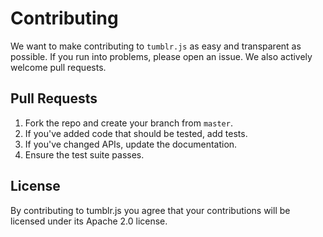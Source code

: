 # Contributing

We want to make contributing to `tumblr.js` as easy and transparent as possible. If you run into
problems, please open an issue. We also actively welcome pull requests.

## Pull Requests

1. Fork the repo and create your branch from `master`.
2. If you've added code that should be tested, add tests.
3. If you've changed APIs, update the documentation.
4. Ensure the test suite passes.

## License

By contributing to tumblr.js you agree that your contributions will be licensed under its Apache 2.0
license.

